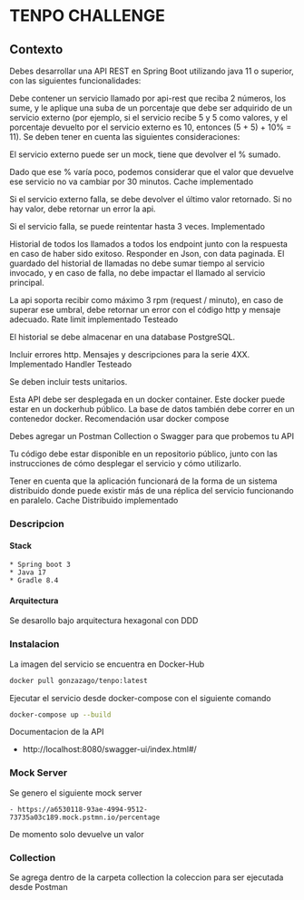 # TENPO CHALLENGE

## Contexto

Debes desarrollar una API REST en Spring Boot utilizando java 11 o superior, con las siguientes funcionalidades:

Debe contener un servicio llamado por api-rest que reciba 2 números, los sume, y le aplique una suba de un porcentaje que debe ser adquirido de un servicio externo (por ejemplo, si el servicio recibe 5 y 5 como valores, y el porcentaje devuelto por el servicio externo es 10, entonces (5 + 5) + 10% = 11). Se deben tener en cuenta las siguientes consideraciones:

El servicio externo puede ser un mock, tiene que devolver el % sumado.

Dado que ese % varía poco, podemos considerar que el valor que devuelve ese servicio no va cambiar por 30 minutos. Cache implementado

Si el servicio externo falla, se debe devolver el último valor retornado. Si no hay valor, debe retornar un error la api.

Si el servicio falla, se puede reintentar hasta 3 veces. Implementado

Historial de todos los llamados a todos los endpoint junto con la respuesta en caso de haber sido exitoso. Responder en Json, con data paginada. El guardado del historial de llamadas no debe sumar tiempo al servicio invocado, y en caso de falla, no debe impactar el llamado al servicio principal.

La api soporta recibir como máximo 3 rpm (request / minuto), en caso de superar ese umbral, debe retornar un error con el código http y mensaje adecuado. Rate limit implementado Testeado

El historial se debe almacenar en una database PostgreSQL.

Incluir errores http. Mensajes y descripciones para la serie 4XX. Implementado Handler Testeado


Se deben incluir tests unitarios.

Esta API debe ser desplegada en un docker container. Este docker puede estar en un dockerhub público. La base de datos también debe correr en un contenedor docker. Recomendación usar docker compose

Debes agregar un Postman Collection o Swagger para que probemos tu API

Tu código debe estar disponible en un repositorio público, junto con las instrucciones de cómo desplegar el servicio y cómo utilizarlo.

Tener en cuenta que la aplicación funcionará de la forma de un sistema distribuido donde puede existir más de una réplica del servicio funcionando en paralelo. Cache Distribuido implementado

### Descripcion

#### Stack
    * Spring boot 3
    * Java 17
    * Gradle 8.4
#### Arquitectura
Se desarollo bajo arquitectura hexagonal con DDD

### Instalacion

La imagen del servicio se encuentra en Docker-Hub
```bash
docker pull gonzazago/tenpo:latest
```

Ejecutar el servicio desde docker-compose con el siguiente comando
```bash
docker-compose up --build
```

Documentacion de la API
* http://localhost:8080/swagger-ui/index.html#/

### Mock Server
Se genero el siguiente mock server

    - https://a6530118-93ae-4994-9512-73735a03c189.mock.pstmn.io/percentage

De momento solo devuelve un valor
### Collection
Se agrega dentro de la carpeta collection la coleccion para ser ejecutada desde Postman




